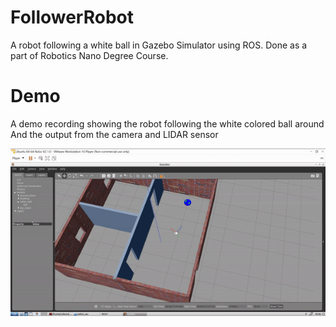 # FollowerRobot
A robot following a white ball in Gazebo Simulator using ROS. Done as a part of Robotics Nano Degree Course.

# Demo
A demo recording showing the robot following the white colored ball around
And the output from the camera and LIDAR sensor


![Demo Video](demo.gif)
